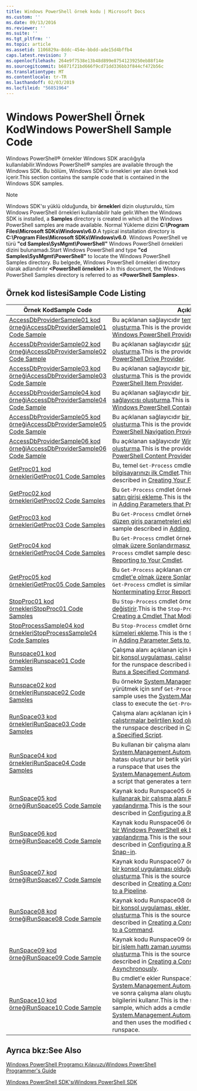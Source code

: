```yaml
---
title: Windows PowerShell örnek kodu | Microsoft Docs
ms.custom: ''
ms.date: 09/13/2016
ms.reviewer: ''
ms.suite: ''
ms.tgt_pltfrm: ''
ms.topic: article
ms.assetid: 1106829a-8ddc-454e-bbdd-ade15d4bffb4
caps.latest.revision: 7
ms.openlocfilehash: 264e9f7538e13b48d899e87541239250eb88f14e
ms.sourcegitcommit: b6871f21bd666f9cd71dd336bb3f844cf472b56c
ms.translationtype: MT
ms.contentlocale: tr-TR
ms.lasthandoff: 02/03/2019
ms.locfileid: "56851964"
---
```

# <a name="windows-powershell-sample-code"></a><span data-ttu-id="9f17e-102">Windows PowerShell Örnek Kod</span><span class="sxs-lookup"><span data-stu-id="9f17e-102">Windows PowerShell Sample Code</span></span>

<span data-ttu-id="9f17e-103">Windows PowerShell® örnekler Windows SDK aracılığıyla kullanılabilir.</span><span class="sxs-lookup"><span data-stu-id="9f17e-103">Windows PowerShell® samples are available through the Windows SDK.</span></span> <span data-ttu-id="9f17e-104">Bu bölüm, Windows SDK'sı örnekleri yer alan örnek kod içerir.</span><span class="sxs-lookup"><span data-stu-id="9f17e-104">This section contains the sample code that is contained in the Windows SDK samples.</span></span>

> [!NOTE]
> <span data-ttu-id="9f17e-105">Windows SDK'sı yüklü olduğunda, bir **örnekleri** dizin oluşturuldu, tüm Windows PowerShell örnekleri kullanılabilir hale gelir.</span><span class="sxs-lookup"><span data-stu-id="9f17e-105">When the Windows SDK is installed, a **Samples** directory is created in which all the Windows PowerShell samples are made available.</span></span> <span data-ttu-id="9f17e-106">Normal Yükleme dizini **C:\Program Files\Microsoft SDKs\Windows\v6.0**.</span><span class="sxs-lookup"><span data-stu-id="9f17e-106">A typical installation directory is **C:\Program Files\Microsoft SDKs\Windows\v6.0**.</span></span> <span data-ttu-id="9f17e-107">Windows PowerShell ve türü **"cd Samples\SysMgmt\PowerShell"** Windows PowerShell örnekleri dizini bulunamadı.</span><span class="sxs-lookup"><span data-stu-id="9f17e-107">Start Windows PowerShell and type **"cd Samples\SysMgmt\PowerShell"**  to locate the Windows PowerShell Samples directory.</span></span> <span data-ttu-id="9f17e-108">Bu belgede, Windows PowerShell örnekleri directory olarak adlandırılır  **\<PowerShell örnekleri >**.</span><span class="sxs-lookup"><span data-stu-id="9f17e-108">In this document, the Windows PowerShell Samples directory is referred to as **\<PowerShell Samples>**.</span></span>

## <a name="sample-code-listing"></a><span data-ttu-id="9f17e-109">Örnek kod listesi</span><span class="sxs-lookup"><span data-stu-id="9f17e-109">Sample Code Listing</span></span>

|<span data-ttu-id="9f17e-110">Örnek Kod</span><span class="sxs-lookup"><span data-stu-id="9f17e-110">Sample Code</span></span>|<span data-ttu-id="9f17e-111">Açıklama</span><span class="sxs-lookup"><span data-stu-id="9f17e-111">Description</span></span>|
|-----------------|-----------------|
|[<span data-ttu-id="9f17e-112">AccessDbProviderSample01 kod örneği</span><span class="sxs-lookup"><span data-stu-id="9f17e-112">AccessDbProviderSample01 Code Sample</span></span>](./accessdbprovidersample01-code-sample.md)|<span data-ttu-id="9f17e-113">Bu açıklanan sağlayıcıdır [temel bir Windows PowerShell sağlayıcısı oluşturma](./creating-a-basic-windows-powershell-provider.md).</span><span class="sxs-lookup"><span data-stu-id="9f17e-113">This is the provider described in [Creating a Basic Windows PowerShell Provider](./creating-a-basic-windows-powershell-provider.md).</span></span>|
|[<span data-ttu-id="9f17e-114">AccessDbProviderSample02 kod örneği</span><span class="sxs-lookup"><span data-stu-id="9f17e-114">AccessDbProviderSample02 Code Sample</span></span>](./accessdbprovidersample02-code-sample.md)|<span data-ttu-id="9f17e-115">Bu açıklanan sağlayıcıdır [sürücü bir Windows PowerShell sağlayıcısı oluşturma](./creating-a-windows-powershell-drive-provider.md).</span><span class="sxs-lookup"><span data-stu-id="9f17e-115">This is the provider described in [Creating a Windows PowerShell Drive Provider](./creating-a-windows-powershell-drive-provider.md).</span></span>|
|[<span data-ttu-id="9f17e-116">AccessDbProviderSample03 kod örneği</span><span class="sxs-lookup"><span data-stu-id="9f17e-116">AccessDbProviderSample03 Code Sample</span></span>](./accessdbprovidersample03-code-sample.md)|<span data-ttu-id="9f17e-117">Bu açıklanan sağlayıcıdır [bir Windows PowerShell öğe sağlayıcısı oluşturma](./creating-a-windows-powershell-item-provider.md).</span><span class="sxs-lookup"><span data-stu-id="9f17e-117">This is the provider described in [Creating a Windows PowerShell Item Provider](./creating-a-windows-powershell-item-provider.md).</span></span>|
|[<span data-ttu-id="9f17e-118">AccessDbProviderSample04 kod örneği</span><span class="sxs-lookup"><span data-stu-id="9f17e-118">AccessDbProviderSample04 Code Sample</span></span>](./accessdbprovidersample04-code-sample.md)|<span data-ttu-id="9f17e-119">Bu açıklanan sağlayıcıdır [bir Windows PowerShell kapsayıcısı sağlayıcısı oluşturma](./creating-a-windows-powershell-container-provider.md).</span><span class="sxs-lookup"><span data-stu-id="9f17e-119">This is the provider described in [Creating a Windows PowerShell Container Provider](./creating-a-windows-powershell-container-provider.md).</span></span>|
|[<span data-ttu-id="9f17e-120">AccessDbProviderSample05 kod örneği</span><span class="sxs-lookup"><span data-stu-id="9f17e-120">AccessDbProviderSample05 Code Sample</span></span>](./accessdbprovidersample05-code-sample.md)|<span data-ttu-id="9f17e-121">Bu açıklanan sağlayıcıdır [bir Windows PowerShell Gezinti sağlayıcı oluşturma](./creating-a-windows-powershell-navigation-provider.md).</span><span class="sxs-lookup"><span data-stu-id="9f17e-121">This is the provider described in [Creating a Windows PowerShell Navigation Provider](./creating-a-windows-powershell-navigation-provider.md).</span></span>|
|[<span data-ttu-id="9f17e-122">AccessDbProviderSample06 kod örneği</span><span class="sxs-lookup"><span data-stu-id="9f17e-122">AccessDbProviderSample06 Code Sample</span></span>](./accessdbprovidersample06-code-sample.md)|<span data-ttu-id="9f17e-123">Bu açıklanan sağlayıcıdır [Windows PowerShell içerik sağlayıcısı oluşturma](./creating-a-windows-powershell-content-provider.md).</span><span class="sxs-lookup"><span data-stu-id="9f17e-123">This is the provider described in [Creating a Windows PowerShell Content Provider](./creating-a-windows-powershell-content-provider.md).</span></span>|
|[<span data-ttu-id="9f17e-124">GetProc01 kod örnekleri</span><span class="sxs-lookup"><span data-stu-id="9f17e-124">GetProc01 Code Samples</span></span>](./getproc01-code-samples.md)|<span data-ttu-id="9f17e-125">Bu, temel `Get-Process` cmdlet örnek açıklanan [oluşturma bilgisayarınızı ilk Cmdlet](../cmdlet/creating-a-cmdlet-without-parameters.md).</span><span class="sxs-lookup"><span data-stu-id="9f17e-125">This is the basic `Get-Process` cmdlet sample described in [Creating Your First Cmdlet](../cmdlet/creating-a-cmdlet-without-parameters.md).</span></span>|
|[<span data-ttu-id="9f17e-126">GetProc02 kod örnekleri</span><span class="sxs-lookup"><span data-stu-id="9f17e-126">GetProc02 Code Samples</span></span>](./getproc02-code-samples.md)|<span data-ttu-id="9f17e-127">Bu `Get-Process` cmdlet örnek açıklanan [parametreler, işlem komut satırı girişi ekleme](../cmdlet/adding-parameters-that-process-command-line-input.md).</span><span class="sxs-lookup"><span data-stu-id="9f17e-127">This is the `Get-Process` cmdlet sample described in [Adding Parameters that Process Command-Line Input](../cmdlet/adding-parameters-that-process-command-line-input.md).</span></span>|
|[<span data-ttu-id="9f17e-128">GetProc03 kod örnekleri</span><span class="sxs-lookup"><span data-stu-id="9f17e-128">GetProc03 Code Samples</span></span>](./getproc03-code-samples.md)|<span data-ttu-id="9f17e-129">Bu `Get-Process` cmdlet örnek açıklanan [söz konusu işlem ardışık düzen giriş parametreleri ekleme](../cmdlet/adding-parameters-that-process-pipeline-input.md).</span><span class="sxs-lookup"><span data-stu-id="9f17e-129">This is the `Get-Process` cmdlet sample described in [Adding Parameters that Process Pipeline Input](../cmdlet/adding-parameters-that-process-pipeline-input.md).</span></span>|
|[<span data-ttu-id="9f17e-130">GetProc04 kod örnekleri</span><span class="sxs-lookup"><span data-stu-id="9f17e-130">GetProc04 Code Samples</span></span>](./getproc04-code-samples.md)|<span data-ttu-id="9f17e-131">Bu `Get-Process` cmdlet örnek açıklanan [bilgisayarınızı cmdlet'e olmak üzere Sonlandırmasız hata raporlama ekleme](../cmdlet/adding-non-terminating-error-reporting-to-your-cmdlet.md).</span><span class="sxs-lookup"><span data-stu-id="9f17e-131">This is the `Get-Process` cmdlet sample described in [Adding Nonterminating Error Reporting to Your Cmdlet](../cmdlet/adding-non-terminating-error-reporting-to-your-cmdlet.md).</span></span>|
|[<span data-ttu-id="9f17e-132">GetProc05 kod örnekleri</span><span class="sxs-lookup"><span data-stu-id="9f17e-132">GetProc05 Code Samples</span></span>](./getproc05-code-samples.md)|<span data-ttu-id="9f17e-133">Bu `Get-Process` açıklanan cmdlet'e cmdlet'i benzer [bilgisayarınızı cmdlet'e olmak üzere Sonlandırmasız hata raporlama ekleme](../cmdlet/adding-non-terminating-error-reporting-to-your-cmdlet.md).</span><span class="sxs-lookup"><span data-stu-id="9f17e-133">This `Get-Process` cmdlet is similar to the cmdlet described in [Adding Nonterminating Error Reporting to Your Cmdlet](../cmdlet/adding-non-terminating-error-reporting-to-your-cmdlet.md).</span></span>|
|[<span data-ttu-id="9f17e-134">StopProc01 kod örnekleri</span><span class="sxs-lookup"><span data-stu-id="9f17e-134">StopProc01 Code Samples</span></span>](./stopproc01-code-samples.md)|<span data-ttu-id="9f17e-135">Bu `Stop-Process` cmdlet örnek açıklanan [sistemi oluşturma, Cmdlet değiştirir](../cmdlet/creating-a-cmdlet-that-modifies-the-system.md).</span><span class="sxs-lookup"><span data-stu-id="9f17e-135">This is the `Stop-Process` cmdlet sample described in [Creating a Cmdlet That Modifies the System](../cmdlet/creating-a-cmdlet-that-modifies-the-system.md).</span></span>|
|[<span data-ttu-id="9f17e-136">StopProcessSample04 kod örnekleri</span><span class="sxs-lookup"><span data-stu-id="9f17e-136">StopProcessSample04 Code Samples</span></span>](./stopprocesssample04-code-samples.md)|<span data-ttu-id="9f17e-137">Bu `Stop-Process` cmdlet örnek açıklanan [bir cmdlet'e parametre kümeleri ekleme](../cmdlet/adding-parameter-sets-to-a-cmdlet.md).</span><span class="sxs-lookup"><span data-stu-id="9f17e-137">This is the `Stop-Process` cmdlet sample described in [Adding Parameter Sets to a Cmdlet](../cmdlet/adding-parameter-sets-to-a-cmdlet.md).</span></span>|
|[<span data-ttu-id="9f17e-138">Runspace01 kod örnekleri</span><span class="sxs-lookup"><span data-stu-id="9f17e-138">Runspace01 Code Samples</span></span>](./runspace01-code-samples.md)|<span data-ttu-id="9f17e-139">Çalışma alanı açıklanan için kod örnekleri bunlar [belirtilen bir komutu bir konsol uygulaması, çalışır oluşturma](http://msdn.microsoft.com/en-us/793a6570-a072-4799-840b-172f28ce620e).</span><span class="sxs-lookup"><span data-stu-id="9f17e-139">These are the code samples for the runspace described in [Creating a Console Application That Runs a Specified Command](http://msdn.microsoft.com/en-us/793a6570-a072-4799-840b-172f28ce620e).</span></span>|
|[<span data-ttu-id="9f17e-140">Runspace02 kod örnekleri</span><span class="sxs-lookup"><span data-stu-id="9f17e-140">Runspace02 Code Samples</span></span>](./runspace02-code-samples.md)|<span data-ttu-id="9f17e-141">Bu örnekte [System.Management.Automation.Runspaceinvoke](/dotnet/api/System.Management.Automation.RunspaceInvoke) yürütmek için sınıf `Get-Process` cmdlet'i zaman uyumlu olarak.</span><span class="sxs-lookup"><span data-stu-id="9f17e-141">This sample uses the [System.Management.Automation.Runspaceinvoke](/dotnet/api/System.Management.Automation.RunspaceInvoke) class to execute the `Get-Process` cmdlet synchronously.</span></span>|
|[<span data-ttu-id="9f17e-142">RunSpace03 kod örnekleri</span><span class="sxs-lookup"><span data-stu-id="9f17e-142">RunSpace03 Code Samples</span></span>](./runspace03-code-samples.md)|<span data-ttu-id="9f17e-143">Çalışma alanı açıklanan için kod örnekleri bunlar [konsol uygulaması, çalıştırmalar belirtilen kod oluşturma](http://msdn.microsoft.com/en-us/a93e6006-36db-4bcc-b9da-c5bebf4ffd68).</span><span class="sxs-lookup"><span data-stu-id="9f17e-143">These are the code samples for the runspace described in [Creating a Console Application That Runs a Specified Script](http://msdn.microsoft.com/en-us/a93e6006-36db-4bcc-b9da-c5bebf4ffd68).</span></span>|
|[<span data-ttu-id="9f17e-144">RunSpace04 kod örnekleri</span><span class="sxs-lookup"><span data-stu-id="9f17e-144">RunSpace04 Code Samples</span></span>](./runspace04-code-samples.md)|<span data-ttu-id="9f17e-145">Bu kullanan bir çalışma alanı için bir kod örneği buradaki [System.Management.Automation.Runspaceinvoke](/dotnet/api/System.Management.Automation.RunspaceInvoke) bir sonlandırma hatası oluşturur bir betik yürütmek için sınıf.</span><span class="sxs-lookup"><span data-stu-id="9f17e-145">This is a code sample for a runspace that uses the [System.Management.Automation.Runspaceinvoke](/dotnet/api/System.Management.Automation.RunspaceInvoke) class to execute a script that generates a terminating error.</span></span>|
|[<span data-ttu-id="9f17e-146">RunSpace05 kod örneği</span><span class="sxs-lookup"><span data-stu-id="9f17e-146">RunSpace05 Code Sample</span></span>](./runspace05-code-sample.md)|<span data-ttu-id="9f17e-147">Kaynak kodu Runspace05 örnek bölümünde açıklanan yönelik budur [kullanarak bir çalışma alanı RunspaceConfiguration yapılandırma](http://msdn.microsoft.com/en-us/42681d19-2d05-4975-befd-afb1990e79b2).</span><span class="sxs-lookup"><span data-stu-id="9f17e-147">This is the source code for the Runspace05 sample described in [Configuring a Runspace Using RunspaceConfiguration](http://msdn.microsoft.com/en-us/42681d19-2d05-4975-befd-afb1990e79b2).</span></span>|
|[<span data-ttu-id="9f17e-148">RunSpace06 kod örneği</span><span class="sxs-lookup"><span data-stu-id="9f17e-148">RunSpace06 Code Sample</span></span>](./runspace06-code-sample.md)|<span data-ttu-id="9f17e-149">Kaynak kodu Runspace06 örnek bölümünde açıklanan yönelik budur [bir Windows PowerShell ek bileşenini kullanarak bir çalışma alanı yapılandırma](http://msdn.microsoft.com/en-us/a7289ee8-9732-49ee-91c7-d533e9538b83).</span><span class="sxs-lookup"><span data-stu-id="9f17e-149">This is the source code for the Runspace06 sample described in [Configuring a Runspace Using a Windows PowerShell Snap-in](http://msdn.microsoft.com/en-us/a7289ee8-9732-49ee-91c7-d533e9538b83).</span></span>|
|[<span data-ttu-id="9f17e-150">RunSpace07 kod örneği</span><span class="sxs-lookup"><span data-stu-id="9f17e-150">RunSpace07 Code Sample</span></span>](./runspace07-code-sample.md)|<span data-ttu-id="9f17e-151">Kaynak kodu Runspace07 örnek bölümünde açıklanan yönelik budur [bir konsol uygulaması olduğunu ekler komutları bir işlem hattı oluşturma](http://msdn.microsoft.com/en-us/01eb7808-e97b-4905-80be-9e2fa38c262e).</span><span class="sxs-lookup"><span data-stu-id="9f17e-151">This is the source code for the Runspace07 sample described in [Creating a Console Application That Adds Commands to a Pipeline](http://msdn.microsoft.com/en-us/01eb7808-e97b-4905-80be-9e2fa38c262e).</span></span>|
|[<span data-ttu-id="9f17e-152">RunSpace08 kod örneği</span><span class="sxs-lookup"><span data-stu-id="9f17e-152">RunSpace08 Code Sample</span></span>](./runspace08-code-sample.md)|<span data-ttu-id="9f17e-153">Kaynak kodu Runspace08 örnek bölümünde açıklanan yönelik budur [bir konsol uygulaması, ekler parametreleri için bir komut oluşturma](http://msdn.microsoft.com/en-us/848b2b46-60f1-4a86-b448-cfc7c0cccfba).</span><span class="sxs-lookup"><span data-stu-id="9f17e-153">This is the source code for the Runspace08 sample described in [Creating a Console Application That Adds Parameters to a Command](http://msdn.microsoft.com/en-us/848b2b46-60f1-4a86-b448-cfc7c0cccfba).</span></span>|
|[<span data-ttu-id="9f17e-154">RunSpace09 kod örneği</span><span class="sxs-lookup"><span data-stu-id="9f17e-154">RunSpace09 Code Sample</span></span>](./runspace09-code-sample.md)|<span data-ttu-id="9f17e-155">Kaynak kodu Runspace09 örnek bölümünde açıklanan yönelik budur [bir işlem hattı zaman uyumsuz olarak çağırır bir konsol uygulaması oluşturma](http://msdn.microsoft.com/en-us/198c1c94-2a06-457e-93ce-c0d910618e47).</span><span class="sxs-lookup"><span data-stu-id="9f17e-155">This is the source code for the Runspace09 sample described in [Creating a Console Application That Invokes a Pipeline Asynchronously](http://msdn.microsoft.com/en-us/198c1c94-2a06-457e-93ce-c0d910618e47).</span></span>|
|[<span data-ttu-id="9f17e-156">RunSpace10 kod örneği</span><span class="sxs-lookup"><span data-stu-id="9f17e-156">RunSpace10 Code Sample</span></span>](./runspace10-code-sample.md)|<span data-ttu-id="9f17e-157">Bu cmdlet'e ekler Runspace10 örneği için kaynak kodu, [System.Management.Automation.Runspaces.Runspaceconfiguration](/dotnet/api/System.Management.Automation.Runspaces.RunspaceConfiguration) ve sonra çalışma alanı oluşturmak için değiştirilmiş yapılandırma bilgilerini kullanır.</span><span class="sxs-lookup"><span data-stu-id="9f17e-157">This is the source code for the Runspace10 sample, which adds a cmdlet to [System.Management.Automation.Runspaces.Runspaceconfiguration](/dotnet/api/System.Management.Automation.Runspaces.RunspaceConfiguration) and then uses the modified configuration information to create the runspace.</span></span>|

## <a name="see-also"></a><span data-ttu-id="9f17e-158">Ayrıca bkz:</span><span class="sxs-lookup"><span data-stu-id="9f17e-158">See Also</span></span>

[<span data-ttu-id="9f17e-159">Windows PowerShell Programcı Kılavuzu</span><span class="sxs-lookup"><span data-stu-id="9f17e-159">Windows PowerShell Programmer's Guide</span></span>](./windows-powershell-programmer-s-guide.md)

[<span data-ttu-id="9f17e-160">Windows PowerShell SDK'sı</span><span class="sxs-lookup"><span data-stu-id="9f17e-160">Windows PowerShell SDK</span></span>](../windows-powershell-reference.md)